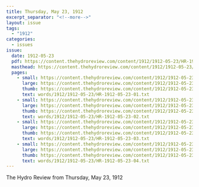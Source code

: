 ```yaml
---
title: Thursday, May 23, 1912
excerpt_separator: "<!--more-->"
layout: issue
tags:
  - "1912"
categories:
  - issues
issue:
  date: 1912-05-23
  pdf: https://content.thehydroreview.com/content/1912/1912-05-23/HR-1912-05-23.pdf
  masthead: https://content.thehydroreview.com/content/1912/1912-05-23/masthead/HR-1912-05-23.jpg
  pages:
    - small: https://content.thehydroreview.com/content/1912/1912-05-23/small/HR-1912-05-23-01.jpg
      large: https://content.thehydroreview.com/content/1912/1912-05-23/large/HR-1912-05-23-01.jpg
      thumb: https://content.thehydroreview.com/content/1912/1912-05-23/thumbnails/HR-1912-05-23-01.jpg
      text: words/1912/1912-05-23/HR-1912-05-23-01.txt
    - small: https://content.thehydroreview.com/content/1912/1912-05-23/small/HR-1912-05-23-02.jpg
      large: https://content.thehydroreview.com/content/1912/1912-05-23/large/HR-1912-05-23-02.jpg
      thumb: https://content.thehydroreview.com/content/1912/1912-05-23/thumbnails/HR-1912-05-23-02.jpg
      text: words/1912/1912-05-23/HR-1912-05-23-02.txt
    - small: https://content.thehydroreview.com/content/1912/1912-05-23/small/HR-1912-05-23-03.jpg
      large: https://content.thehydroreview.com/content/1912/1912-05-23/large/HR-1912-05-23-03.jpg
      thumb: https://content.thehydroreview.com/content/1912/1912-05-23/thumbnails/HR-1912-05-23-03.jpg
      text: words/1912/1912-05-23/HR-1912-05-23-03.txt
    - small: https://content.thehydroreview.com/content/1912/1912-05-23/small/HR-1912-05-23-04.jpg
      large: https://content.thehydroreview.com/content/1912/1912-05-23/large/HR-1912-05-23-04.jpg
      thumb: https://content.thehydroreview.com/content/1912/1912-05-23/thumbnails/HR-1912-05-23-04.jpg
      text: words/1912/1912-05-23/HR-1912-05-23-04.txt
---
```


The Hydro Review from Thursday, May 23, 1912

<!--more-->

